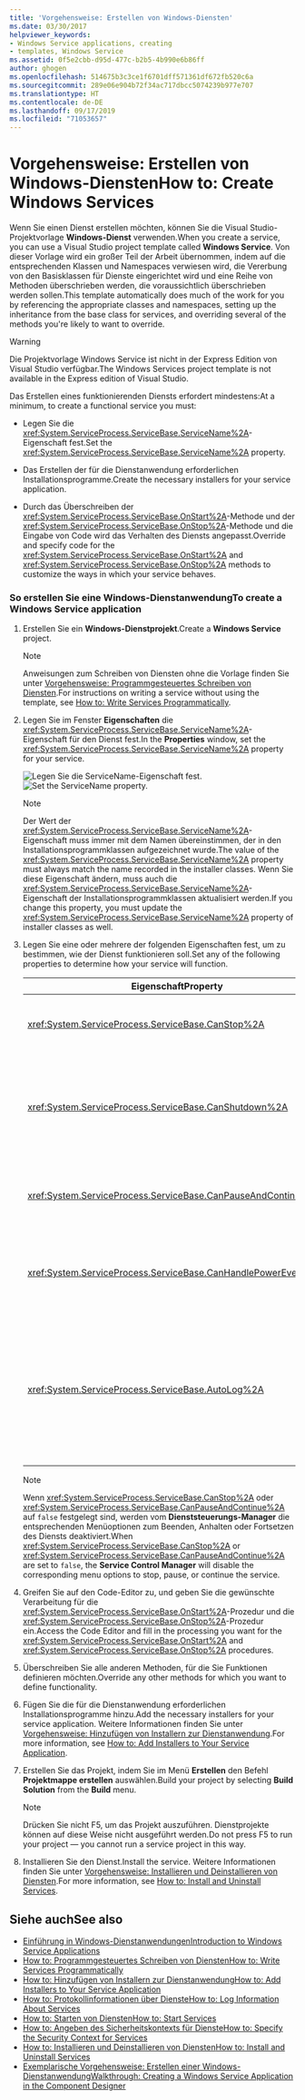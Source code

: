 ```yaml
---
title: 'Vorgehensweise: Erstellen von Windows-Diensten'
ms.date: 03/30/2017
helpviewer_keywords:
- Windows Service applications, creating
- templates, Windows Service
ms.assetid: 0f5e2cbb-d95d-477c-b2b5-4b990e6b86ff
author: ghogen
ms.openlocfilehash: 514675b3c3ce1f6701dff571361df672fb520c6a
ms.sourcegitcommit: 289e06e904b72f34ac717dbcc5074239b977e707
ms.translationtype: HT
ms.contentlocale: de-DE
ms.lasthandoff: 09/17/2019
ms.locfileid: "71053657"
---
```

# <a name="how-to-create-windows-services"></a><span data-ttu-id="fb4b2-102">Vorgehensweise: Erstellen von Windows-Diensten</span><span class="sxs-lookup"><span data-stu-id="fb4b2-102">How to: Create Windows Services</span></span>
<span data-ttu-id="fb4b2-103">Wenn Sie einen Dienst erstellen möchten, können Sie die Visual Studio-Projektvorlage **Windows-Dienst** verwenden.</span><span class="sxs-lookup"><span data-stu-id="fb4b2-103">When you create a service, you can use a Visual Studio project template called **Windows Service**.</span></span> <span data-ttu-id="fb4b2-104">Von dieser Vorlage wird ein großer Teil der Arbeit übernommen, indem auf die entsprechenden Klassen und Namespaces verwiesen wird, die Vererbung von den Basisklassen für Dienste eingerichtet wird und eine Reihe von Methoden überschrieben werden, die voraussichtlich überschrieben werden sollen.</span><span class="sxs-lookup"><span data-stu-id="fb4b2-104">This template automatically does much of the work for you by referencing the appropriate classes and namespaces, setting up the inheritance from the base class for services, and overriding several of the methods you're likely to want to override.</span></span>  
  
> [!WARNING]
> <span data-ttu-id="fb4b2-105">Die Projektvorlage Windows Service ist nicht in der Express Edition von Visual Studio verfügbar.</span><span class="sxs-lookup"><span data-stu-id="fb4b2-105">The Windows Services project template is not available in the Express edition of Visual Studio.</span></span>  
  
 <span data-ttu-id="fb4b2-106">Das Erstellen eines funktionierenden Diensts erfordert mindestens:</span><span class="sxs-lookup"><span data-stu-id="fb4b2-106">At a minimum, to create a functional service you must:</span></span>  
  
- <span data-ttu-id="fb4b2-107">Legen Sie die <xref:System.ServiceProcess.ServiceBase.ServiceName%2A>-Eigenschaft fest.</span><span class="sxs-lookup"><span data-stu-id="fb4b2-107">Set the <xref:System.ServiceProcess.ServiceBase.ServiceName%2A> property.</span></span>  
  
- <span data-ttu-id="fb4b2-108">Das Erstellen der für die Dienstanwendung erforderlichen Installationsprogramme.</span><span class="sxs-lookup"><span data-stu-id="fb4b2-108">Create the necessary installers for your service application.</span></span>  
  
- <span data-ttu-id="fb4b2-109">Durch das Überschreiben der <xref:System.ServiceProcess.ServiceBase.OnStart%2A>-Methode und der <xref:System.ServiceProcess.ServiceBase.OnStop%2A>-Methode und die Eingabe von Code wird das Verhalten des Diensts angepasst.</span><span class="sxs-lookup"><span data-stu-id="fb4b2-109">Override and specify code for the <xref:System.ServiceProcess.ServiceBase.OnStart%2A> and <xref:System.ServiceProcess.ServiceBase.OnStop%2A> methods to customize the ways in which your service behaves.</span></span>  
  
### <a name="to-create-a-windows-service-application"></a><span data-ttu-id="fb4b2-110">So erstellen Sie eine Windows-Dienstanwendung</span><span class="sxs-lookup"><span data-stu-id="fb4b2-110">To create a Windows Service application</span></span>  
  
1. <span data-ttu-id="fb4b2-111">Erstellen Sie ein **Windows-Dienstprojekt**.</span><span class="sxs-lookup"><span data-stu-id="fb4b2-111">Create a **Windows Service** project.</span></span>  
  
    > [!NOTE]
    > <span data-ttu-id="fb4b2-112">Anweisungen zum Schreiben von Diensten ohne die Vorlage finden Sie unter [Vorgehensweise: Programmgesteuertes Schreiben von Diensten](how-to-write-services-programmatically.md).</span><span class="sxs-lookup"><span data-stu-id="fb4b2-112">For instructions on writing a service without using the template, see [How to: Write Services Programmatically](how-to-write-services-programmatically.md).</span></span>  
  
2. <span data-ttu-id="fb4b2-113">Legen Sie im Fenster **Eigenschaften** die <xref:System.ServiceProcess.ServiceBase.ServiceName%2A>-Eigenschaft für den Dienst fest.</span><span class="sxs-lookup"><span data-stu-id="fb4b2-113">In the **Properties** window, set the <xref:System.ServiceProcess.ServiceBase.ServiceName%2A> property for your service.</span></span>  
  
     <span data-ttu-id="fb4b2-114">![Legen Sie die ServiceName-Eigenschaft fest.](./media/windowsservice-servicename.PNG "Windows_Dienstname")</span><span class="sxs-lookup"><span data-stu-id="fb4b2-114">![Set the ServiceName property.](./media/windowsservice-servicename.PNG "WindowsService_ServiceName")</span></span>  
  
    > [!NOTE]
    > <span data-ttu-id="fb4b2-115">Der Wert der <xref:System.ServiceProcess.ServiceBase.ServiceName%2A>-Eigenschaft muss immer mit dem Namen übereinstimmen, der in den Installationsprogrammklassen aufgezeichnet wurde.</span><span class="sxs-lookup"><span data-stu-id="fb4b2-115">The value of the <xref:System.ServiceProcess.ServiceBase.ServiceName%2A> property must always match the name recorded in the installer classes.</span></span> <span data-ttu-id="fb4b2-116">Wenn Sie diese Eigenschaft ändern, muss auch die <xref:System.ServiceProcess.ServiceBase.ServiceName%2A>-Eigenschaft der Installationsprogrammklassen aktualisiert werden.</span><span class="sxs-lookup"><span data-stu-id="fb4b2-116">If you change this property, you must update the <xref:System.ServiceProcess.ServiceBase.ServiceName%2A> property of installer classes as well.</span></span>  
  
3. <span data-ttu-id="fb4b2-117">Legen Sie eine oder mehrere der folgenden Eigenschaften fest, um zu bestimmen, wie der Dienst funktionieren soll.</span><span class="sxs-lookup"><span data-stu-id="fb4b2-117">Set any of the following properties to determine how your service will function.</span></span>  
  
    |<span data-ttu-id="fb4b2-118">Eigenschaft</span><span class="sxs-lookup"><span data-stu-id="fb4b2-118">Property</span></span>|<span data-ttu-id="fb4b2-119">Einstellung</span><span class="sxs-lookup"><span data-stu-id="fb4b2-119">Setting</span></span>|  
    |--------------|-------------|  
    |<xref:System.ServiceProcess.ServiceBase.CanStop%2A>|<span data-ttu-id="fb4b2-120">Mit `True` wird angezeigt, dass vom Dienst Anforderungen zum Beenden angenommen werden. Mit `false` wird verhindert, dass der Dienst beendet werden kann.</span><span class="sxs-lookup"><span data-stu-id="fb4b2-120">`True` to indicate that the service will accept requests to stop running; `false` to prevent the service from being stopped.</span></span>|  
    |<xref:System.ServiceProcess.ServiceBase.CanShutdown%2A>|<span data-ttu-id="fb4b2-121">Mit `True` wird angegeben, dass der Dienst benachrichtigt werden soll, wenn der ausführende Computer heruntergefahren wird. Dadurch wird ermöglicht, dass die <xref:System.ServiceProcess.ServiceBase.OnShutdown%2A>-Prozedur aufgerufen werden kann.</span><span class="sxs-lookup"><span data-stu-id="fb4b2-121">`True` to indicate that the service wants to receive notification when the computer on which it lives shuts down, enabling it to call the <xref:System.ServiceProcess.ServiceBase.OnShutdown%2A> procedure.</span></span>|  
    |<xref:System.ServiceProcess.ServiceBase.CanPauseAndContinue%2A>|<span data-ttu-id="fb4b2-122">Mit `True` wird angegeben, dass vom Dienst Anforderungen zum Anhalten und Fortsetzen angenommen werden. Mit `false` wird verhindert, dass der Dienst angehalten oder fortgesetzt werden kann.</span><span class="sxs-lookup"><span data-stu-id="fb4b2-122">`True` to indicate that the service will accept requests to pause or to resume running; `false` to prevent the service from being paused and resumed.</span></span>|  
    |<xref:System.ServiceProcess.ServiceBase.CanHandlePowerEvent%2A>|<span data-ttu-id="fb4b2-123">Mit `True` wird angegeben, dass der Dienst Benachrichtigungen zu Änderungen des Leistungsstatus eines Computers verarbeiten kann. `false` gibt an, dass der Dienst nicht über diese Änderungen informiert wird.</span><span class="sxs-lookup"><span data-stu-id="fb4b2-123">`True` to indicate that the service can handle notification of changes to the computer's power status; `false` to prevent the service from being notified of these changes.</span></span>|  
    |<xref:System.ServiceProcess.ServiceBase.AutoLog%2A>|<span data-ttu-id="fb4b2-124">Mit `True` werden informative Einträge in das Anwendungsereignisprotokoll geschrieben, sobald vom Dienst eine Aktion durchgeführt wird. Mit `false` wird diese Funktion deaktiviert.</span><span class="sxs-lookup"><span data-stu-id="fb4b2-124">`True` to write informational entries to the Application event log when your service performs an action; `false` to disable this functionality.</span></span> <span data-ttu-id="fb4b2-125">Weitere Informationen finden Sie unter [Vorgehensweise: Protokollinformationen über Dienste](how-to-log-information-about-services.md).</span><span class="sxs-lookup"><span data-stu-id="fb4b2-125">For more information, see [How to: Log Information About Services](how-to-log-information-about-services.md).</span></span> <span data-ttu-id="fb4b2-126">**Hinweis**:  <xref:System.ServiceProcess.ServiceBase.AutoLog%2A> ist standardmäßig auf `true` festgelegt.</span><span class="sxs-lookup"><span data-stu-id="fb4b2-126">**Note:**  By default, <xref:System.ServiceProcess.ServiceBase.AutoLog%2A> is set to `true`.</span></span>|  
  
    > [!NOTE]
    > <span data-ttu-id="fb4b2-127">Wenn <xref:System.ServiceProcess.ServiceBase.CanStop%2A> oder <xref:System.ServiceProcess.ServiceBase.CanPauseAndContinue%2A> auf `false` festgelegt sind, werden vom **Dienststeuerungs-Manager** die entsprechenden Menüoptionen zum Beenden, Anhalten oder Fortsetzen des Diensts deaktiviert.</span><span class="sxs-lookup"><span data-stu-id="fb4b2-127">When <xref:System.ServiceProcess.ServiceBase.CanStop%2A> or <xref:System.ServiceProcess.ServiceBase.CanPauseAndContinue%2A> are set to `false`, the **Service Control Manager** will disable the corresponding menu options to stop, pause, or continue the service.</span></span>  
  
4. <span data-ttu-id="fb4b2-128">Greifen Sie auf den Code-Editor zu, und geben Sie die gewünschte Verarbeitung für die <xref:System.ServiceProcess.ServiceBase.OnStart%2A>-Prozedur und die <xref:System.ServiceProcess.ServiceBase.OnStop%2A>-Prozedur ein.</span><span class="sxs-lookup"><span data-stu-id="fb4b2-128">Access the Code Editor and fill in the processing you want for the <xref:System.ServiceProcess.ServiceBase.OnStart%2A> and <xref:System.ServiceProcess.ServiceBase.OnStop%2A> procedures.</span></span>  
  
5. <span data-ttu-id="fb4b2-129">Überschreiben Sie alle anderen Methoden, für die Sie Funktionen definieren möchten.</span><span class="sxs-lookup"><span data-stu-id="fb4b2-129">Override any other methods for which you want to define functionality.</span></span>  
  
6. <span data-ttu-id="fb4b2-130">Fügen Sie die für die Dienstanwendung erforderlichen Installationsprogramme hinzu.</span><span class="sxs-lookup"><span data-stu-id="fb4b2-130">Add the necessary installers for your service application.</span></span> <span data-ttu-id="fb4b2-131">Weitere Informationen finden Sie unter [Vorgehensweise: Hinzufügen von Installern zur Dienstanwendung](how-to-add-installers-to-your-service-application.md).</span><span class="sxs-lookup"><span data-stu-id="fb4b2-131">For more information, see [How to: Add Installers to Your Service Application](how-to-add-installers-to-your-service-application.md).</span></span>  
  
7. <span data-ttu-id="fb4b2-132">Erstellen Sie das Projekt, indem Sie im Menü **Erstellen** den Befehl **Projektmappe erstellen** auswählen.</span><span class="sxs-lookup"><span data-stu-id="fb4b2-132">Build your project by selecting **Build Solution** from the **Build** menu.</span></span>  
  
    > [!NOTE]
    > <span data-ttu-id="fb4b2-133">Drücken Sie nicht F5, um das Projekt auszuführen. Dienstprojekte können auf diese Weise nicht ausgeführt werden.</span><span class="sxs-lookup"><span data-stu-id="fb4b2-133">Do not press F5 to run your project — you cannot run a service project in this way.</span></span>  
  
8. <span data-ttu-id="fb4b2-134">Installieren Sie den Dienst.</span><span class="sxs-lookup"><span data-stu-id="fb4b2-134">Install the service.</span></span> <span data-ttu-id="fb4b2-135">Weitere Informationen finden Sie unter [Vorgehensweise: Installieren und Deinstallieren von Diensten](how-to-install-and-uninstall-services.md).</span><span class="sxs-lookup"><span data-stu-id="fb4b2-135">For more information, see [How to: Install and Uninstall Services](how-to-install-and-uninstall-services.md).</span></span>  
  
## <a name="see-also"></a><span data-ttu-id="fb4b2-136">Siehe auch</span><span class="sxs-lookup"><span data-stu-id="fb4b2-136">See also</span></span>

- [<span data-ttu-id="fb4b2-137">Einführung in Windows-Dienstanwendungen</span><span class="sxs-lookup"><span data-stu-id="fb4b2-137">Introduction to Windows Service Applications</span></span>](introduction-to-windows-service-applications.md)
- [<span data-ttu-id="fb4b2-138">How to: Programmgesteuertes Schreiben von Diensten</span><span class="sxs-lookup"><span data-stu-id="fb4b2-138">How to: Write Services Programmatically</span></span>](how-to-write-services-programmatically.md)
- [<span data-ttu-id="fb4b2-139">How to: Hinzufügen von Installern zur Dienstanwendung</span><span class="sxs-lookup"><span data-stu-id="fb4b2-139">How to: Add Installers to Your Service Application</span></span>](how-to-add-installers-to-your-service-application.md)
- [<span data-ttu-id="fb4b2-140">How to: Protokollinformationen über Dienste</span><span class="sxs-lookup"><span data-stu-id="fb4b2-140">How to: Log Information About Services</span></span>](how-to-log-information-about-services.md)
- [<span data-ttu-id="fb4b2-141">How to: Starten von Diensten</span><span class="sxs-lookup"><span data-stu-id="fb4b2-141">How to: Start Services</span></span>](how-to-start-services.md)
- [<span data-ttu-id="fb4b2-142">How to: Angeben des Sicherheitskontexts für Dienste</span><span class="sxs-lookup"><span data-stu-id="fb4b2-142">How to: Specify the Security Context for Services</span></span>](how-to-specify-the-security-context-for-services.md)
- [<span data-ttu-id="fb4b2-143">How to: Installieren und Deinstallieren von Diensten</span><span class="sxs-lookup"><span data-stu-id="fb4b2-143">How to: Install and Uninstall Services</span></span>](how-to-install-and-uninstall-services.md)
- [<span data-ttu-id="fb4b2-144">Exemplarische Vorgehensweise: Erstellen einer Windows-Dienstanwendung</span><span class="sxs-lookup"><span data-stu-id="fb4b2-144">Walkthrough: Creating a Windows Service Application in the Component Designer</span></span>](walkthrough-creating-a-windows-service-application-in-the-component-designer.md)
